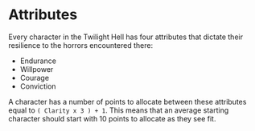 # Attributes

Every character in the Twilight Hell has four attributes that dictate their resilience to the horrors encountered there:

* Endurance
* Willpower
* Courage
* Conviction

A character has a number of points to allocate between these attributes equal to `( Clarity x 3 ) + 1`. This means that an average starting character should start with 10 points to allocate as they see fit.